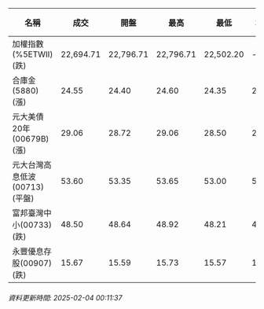 | 名稱 | 成交 | 開盤 | 最高 | 最低 | 均價 | 成交金額(億) | 昨收 | 漲跌幅 | 漲跌 | 總量 | 昨量 | 振幅 |
| -------- | -------- | -------- | -------- |-------- | -------- | -------- |-------- |-------- |-------- | -------- | -------- |-------- |
|加權指數(%5ETWII) (跌)|22,694.71|22,796.71|22,796.71|22,502.20|-|4,935.98|23,525.41|3.53%|830.70|7,556,429|0|1.25%|
|合庫金(5880) (漲)|24.55|24.40|24.60|24.35|24.47|4.22|24.40|0.61%|0.15|17,238|11,156|1.02%|
|元大美債20年(00679B) (漲)|29.06|28.72|29.06|28.50|28.91|38.75|28.41|2.29%|0.65|134,027|26,379|1.97%|
|元大台灣高息低波(00713) (平盤)|53.60|53.35|53.65|53.00|53.44|8.06|53.60|0.00%|0.00|15,078|5,899|1.21%|
|富邦臺灣中小(00733) (跌)|48.50|48.64|48.92|48.21|48.46|2.53|50.40|3.77%|1.90|5,221|1,818|1.41%|
|永豐優息存股(00907) (跌)|15.67|15.59|15.73|15.57|15.64|0.474|15.68|0.06%|0.01|3,033|1,443|1.02%|
###### 資料更新時間: 2025-02-04 00:11:37